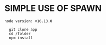 # SIMPLE USE OF SPAWN

```nodejs
node version: v16.13.0
```

```git 
  git clone app
  cd /folder
  npm install
```
